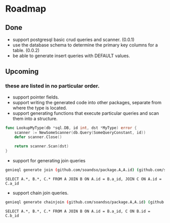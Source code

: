 # Roadmap
## Done
- support postgresql basic crud queries and scanner. (0.0.1)
- use the database schema to determine the primary key columns for a table. (0.0.2)
- be able to generate insert queries with DEFAULT values.

## Upcoming
### these are listed in no particular order.
- support pointer fields.
- support writing the generated code into other packages, separate from where the type is located.
- support generating functions that execute particular queries and scan them into a structure.

```go
func LookupMyType(db *sql.DB, id int, dst *MyType) error {
    scanner := NewSomeScanner(db.Query(SomeQueryConstant, id))
    defer scanner.Close()

    return scanner.Scan(dst)
}
```
- support for generating join queries
```bash
genieql generate join (github.com/soandso/package.A,A.id) (github.com/soandso/package.B,B.a_id) (github.com/soandso/package.C,C.a_id)
```
```text
SELECT A.*, B.*, C.* FROM A JOIN B ON A.id = B.a_id, JOIN C ON A.id = C.a_id
```
- support chain join queries.
```bash
genieql generate chainjoin (github.com/soandso/package.A,A.id) (github.com/soandso/package.B,B.a_id) (github.com/soandso/package.C,C.b_id)
```
```
SELECT A.*, B.*, C.* FROM A JOIN B ON A.id = B.a_id, C ON B.id = C.b_id
```
